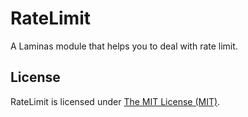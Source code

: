 # RateLimit

A Laminas module that helps you to deal with rate limit.

## License

RateLimit is licensed under [The MIT License (MIT)](LICENSE).
